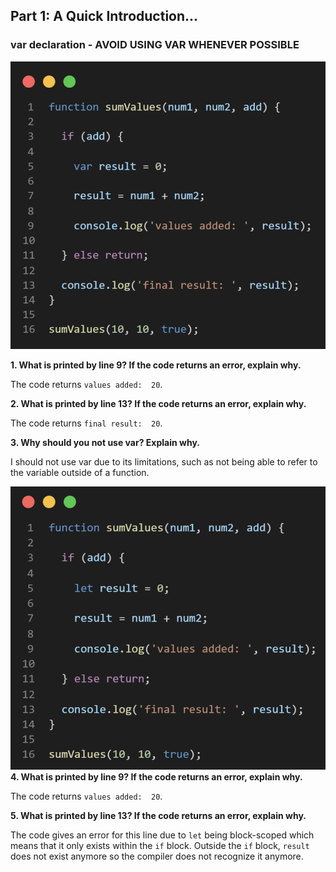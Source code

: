 ## Part 1: A Quick Introduction...
### var declaration - AVOID USING VAR WHENEVER POSSIBLE
![picture](screenshots/pt1_q1_3.png)

**1. What is printed by line 9? If the code returns an error, explain why.**

The code returns `values added:  20`.

**2. What is printed by line 13? If the code returns an error, explain why.**

The code returns `final result:  20`.

**3. Why should you not use var? Explain why.** 

I should not use var due to its limitations, such as not being able to refer to the variable outside of a function.

![picture2](screenshots/pt1_q4_5.png)
**4. What is printed by line 9? If the code returns an error, explain why.**

The code returns `values added:  20`.

**5. What is printed by line 13? If the code returns an error, explain why.**

The code gives an error for this line due to `let` being block-scoped which means that it only exists within the `if` block. Outside the `if` block, `result` does not exist anymore so the compiler does not recognize it anymore.
